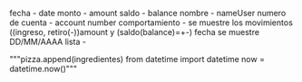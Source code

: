 fecha - date
monto - amount
saldo - balance
nombre - nameUser
numero de cuenta - account number
comportamiento - se muestre los movimientos
((ingreso, retiro(-))amount y (saldo(balance)=+-)
fecha se muestre DD/MM/AAAA
lista -

"""pizza.append(ingredientes)
from datetime import datetime
now = datetime.now()"""